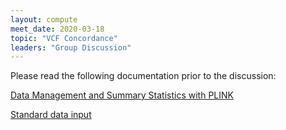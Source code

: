 ```yaml
---
layout: compute
meet_date: 2020-03-18
topic: "VCF Concordance"
leaders: "Group Discussion"
---
```


Please read the following documentation prior to the discussion:

[Data Management and Summary Statistics with PLINK](https://link.springer.com/protocol/10.1007/978-1-0716-0199-0_3)

[Standard data input](https://www.cog-genomics.org/plink/2.0/input#pgen)
